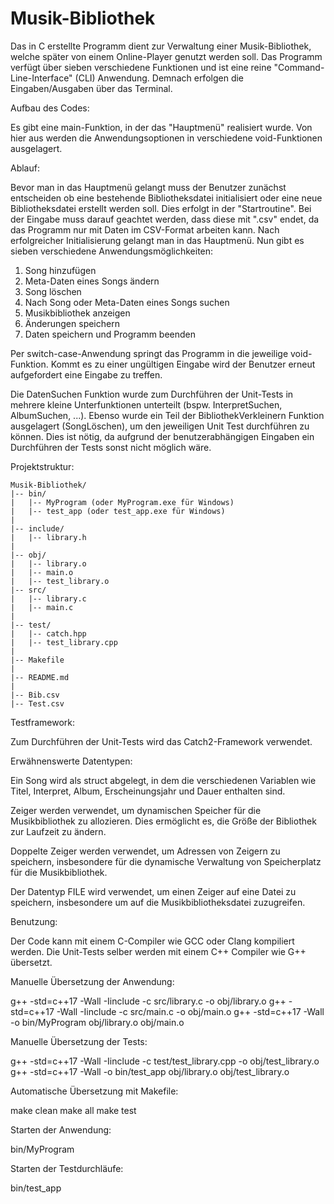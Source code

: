 # Musik-Bibliothek

Das in C erstellte Programm dient zur Verwaltung einer Musik-Bibliothek, welche später von einem Online-Player genutzt werden soll. Das Programm verfügt über sieben verschiedene Funktionen und ist eine reine "Command-Line-Interface" (CLI) Anwendung. Demnach erfolgen die Eingaben/Ausgaben über das Terminal.

Aufbau des Codes:

Es gibt eine main-Funktion, in der das "Hauptmenü" realisiert wurde. Von hier aus werden die Anwendungsoptionen in verschiedene void-Funktionen ausgelagert.

Ablauf:

Bevor man in das Hauptmenü gelangt muss der Benutzer zunächst entscheiden ob eine bestehende Bibliotheksdatei initialisiert oder eine neue Bibliotheksdatei erstellt werden soll. Dies erfolgt in der "Startroutine". Bei der Eingabe muss darauf geachtet werden, dass diese mit ".csv" endet, da das Programm nur mit Daten im CSV-Format arbeiten kann.
Nach erfolgreicher Initialisierung gelangt man in das Hauptmenü. Nun gibt es sieben verschiedene Anwendungsmöglichkeiten:

1. Song hinzufügen
2. Meta-Daten eines Songs ändern
3. Song löschen
4. Nach Song oder Meta-Daten eines Songs suchen
5. Musikbibliothek anzeigen
6. Änderungen speichern
7. Daten speichern und Programm beenden

Per switch-case-Anwendung springt das Programm in die jeweilige void-Funktion. Kommt es zu einer ungültigen Eingabe wird der Benutzer erneut aufgefordert eine Eingabe zu treffen.

Die DatenSuchen Funktion wurde zum Durchführen der Unit-Tests in mehrere kleine Unterfunktionen unterteilt (bspw. InterpretSuchen, AlbumSuchen, ...). Ebenso wurde ein Teil der BibliothekVerkleinern Funktion ausgelagert (SongLöschen), um den jeweiligen Unit Test durchführen zu können. Dies ist nötig, da aufgrund der benutzerabhängigen Eingaben ein Durchführen der Tests sonst nicht möglich wäre.

Projektstruktur:
```
Musik-Bibliothek/
|-- bin/
|   |-- MyProgram (oder MyProgram.exe für Windows)
|   |-- test_app (oder test_app.exe für Windows)
|
|-- include/
|   |-- library.h
|
|-- obj/
|   |-- library.o
|   |-- main.o
|   |-- test_library.o
|-- src/
|   |-- library.c
|   |-- main.c
|
|-- test/
|   |-- catch.hpp
|   |-- test_library.cpp
|
|-- Makefile
|
|-- README.md
|
|-- Bib.csv
|-- Test.csv
```
Testframework:

Zum Durchführen der Unit-Tests wird das Catch2-Framework verwendet.

Erwähnenswerte Datentypen:

Ein Song wird als struct abgelegt, in dem die verschiedenen Variablen wie Titel, Interpret, Album, Erscheinungsjahr und Dauer enthalten sind.

Zeiger werden verwendet, um dynamischen Speicher für die Musikbibliothek zu allozieren. Dies ermöglicht es, die Größe der Bibliothek zur Laufzeit zu ändern.

Doppelte Zeiger werden verwendet, um Adressen von Zeigern zu speichern, insbesondere für die dynamische Verwaltung von Speicherplatz für die Musikbibliothek.

Der Datentyp FILE wird verwendet, um einen Zeiger auf eine Datei zu speichern, insbesondere um auf die Musikbibliotheksdatei zuzugreifen.

Benutzung:

Der Code kann mit einem C-Compiler wie GCC oder Clang kompiliert werden. Die Unit-Tests selber werden mit einem C++ Compiler wie G++ übersetzt.

Manuelle Übersetzung der Anwendung:

g++ -std=c++17 -Wall -Iinclude -c src/library.c -o obj/library.o
g++ -std=c++17 -Wall -Iinclude -c src/main.c -o obj/main.o
g++ -std=c++17 -Wall -o bin/MyProgram obj/library.o obj/main.o

Manuelle Übersetzung der Tests:

g++ -std=c++17 -Wall -Iinclude -c test/test_library.cpp -o obj/test_library.o
g++ -std=c++17 -Wall -o bin/test_app obj/library.o obj/test_library.o

Automatische Übersetzung mit Makefile:

make clean
make all
make test

Starten der Anwendung:

bin/MyProgram

Starten der Testdurchläufe:

bin/test_app
